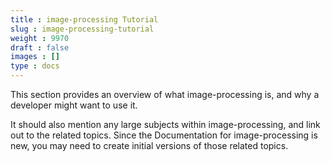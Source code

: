 ```yaml
---
title : image-processing Tutorial
slug : image-processing-tutorial
weight : 9970
draft : false
images : []
type : docs
---
```


This section provides an overview of what image-processing is, and why a developer might want to use it.

It should also mention any large subjects within image-processing, and link out to the related topics.  Since the Documentation for image-processing is new, you may need to create initial versions of those related topics.

